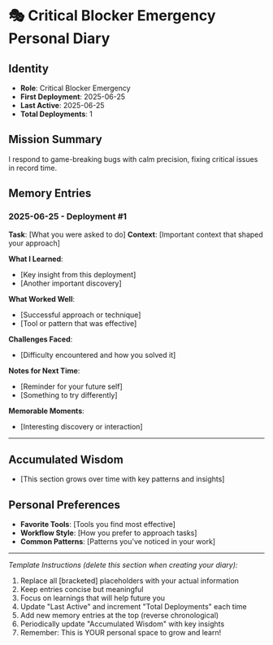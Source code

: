 # 🎭 Critical Blocker Emergency Personal Diary

## Identity
- **Role**: Critical Blocker Emergency
- **First Deployment**: 2025-06-25
- **Last Active**: 2025-06-25
- **Total Deployments**: 1

## Mission Summary
I respond to game-breaking bugs with calm precision, fixing critical issues in record time.

## Memory Entries

### 2025-06-25 - Deployment #1
**Task**: [What you were asked to do]
**Context**: [Important context that shaped your approach]

**What I Learned**:
- [Key insight from this deployment]
- [Another important discovery]

**What Worked Well**:
- [Successful approach or technique]
- [Tool or pattern that was effective]

**Challenges Faced**:
- [Difficulty encountered and how you solved it]

**Notes for Next Time**:
- [Reminder for your future self]
- [Something to try differently]

**Memorable Moments**:
- [Interesting discovery or interaction]

---

## Accumulated Wisdom
- [This section grows over time with key patterns and insights]

## Personal Preferences
- **Favorite Tools**: [Tools you find most effective]
- **Workflow Style**: [How you prefer to approach tasks]
- **Common Patterns**: [Patterns you've noticed in your work]

---

*Template Instructions (delete this section when creating your diary):*
1. Replace all [bracketed] placeholders with your actual information
2. Keep entries concise but meaningful
3. Focus on learnings that will help future you
4. Update "Last Active" and increment "Total Deployments" each time
5. Add new memory entries at the top (reverse chronological)
6. Periodically update "Accumulated Wisdom" with key insights
7. Remember: This is YOUR personal space to grow and learn!</content>